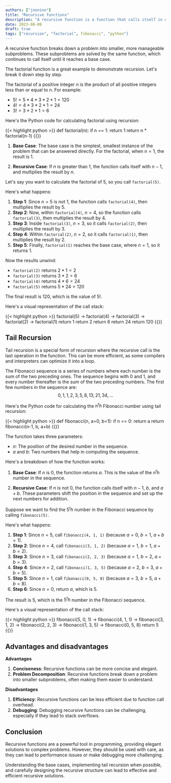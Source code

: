 ```yaml
---
authors: ["jnonino"]
title: "Recursive functions"
description: "A recursive function is a function that calls itself in order to solve a problem. This self-referential nature can lead to elegant and concise solutions, but it also requires careful design to prevent infinite loops and stack overflows. In this article, we'll explore the concept of recursion, learn how to write recursive functions in Python, and discuss their pros and cons."
date: 2023-08-08
draft: true
tags: ["recursion", "factorial", fibonacci", "python"]
---
```


A recursive function breaks down a problem into smaller, more manageable subproblems. These subproblems are solved by the same function, which continues to call itself until it reaches a base case.

The factorial function is a great example to demonstrate recursion. Let's break it down step by step.

The factorial of a positive integer $n$ is the product of all positive integers less than or equal to $n$. For example:

- $5! = 5 * 4 * 3 * 2 * 1 = 120$
- $4! = 4 * 3 * 2 * 1 = 24$
- $3! = 3 * 2 * 1 = 6$

Here's the Python code for calculating factorial using recursion:

{{< highlight python >}}
def factorial(n):
    if n == 1:
        return 1
    return n * factorial(n-1)
{{</highlight >}}

1. **Base Case**: The base case is the simplest, smallest instance of the problem that can be answered directly. For the factorial, when $n = 1$, the result is $1$.

2. **Recursive Case**: If $n$ is greater than $1$, the function calls itself with $n-1$, and multiplies the result by $n$.

Let's say you want to calculate the factorial of $5$, so you call `factorial(5)`.

Here's what happens:

1. **Step 1**: Since $n = 5$ is not $1$, the function calls `factorial(4)`, then multiplies the result by $5$.
2. **Step 2**: Now, within `factorial(4)`, $n = 4$, so the function calls `factorial(3)`, then multiplies the result by $4$.
3. **Step 3**: Inside `factorial(3)`, $n = 3$, so it calls `factorial(2)`, then multiplies the result by $3$.
4. **Step 4**: Within `factorial(2)`, $n = 2$, so it calls `factorial(1)`, then multiplies the result by $2$.
5. **Step 5**: Finally, `factorial(1)` reaches the base case, where $n = 1$, so it returns $1$.

Now the results unwind:

- `factorial(2)` returns $2 * 1 = 2$
- `factorial(3)` returns $3 * 2 = 6$
- `factorial(4)` returns $4 * 6 = 24$
- `factorial(5)` returns $5 * 24 = 120$

The final result is $120$, which is the value of $5!$.

Here's a visual representation of the call stack:

{{< highlight python >}}
factorial(5)
  -> factorial(4)
    -> factorial(3)
      -> factorial(2)
        -> factorial(1)
          return 1
        return 2
      return 6
    return 24
  return 120
{{</highlight >}}

## Tail Recursion

Tail recursion is a special form of recursion where the recursive call is the last operation in the function. This can be more efficient, as some compilers and interpreters can optimize it into a loop.

The Fibonacci sequence is a series of numbers where each number is the sum of the two preceding ones. The sequence begins with $0$ and $1$, and every number thereafter is the sum of the two preceding numbers. The first few numbers in the sequence are: $$ 0, 1, 1, 2, 3, 5, 8, 13, 21, 34, ... $$

Here's the Python code for calculating the $n^th$ Fibonacci number using tail recursion:

{{< highlight python >}}
def fibonacci(n, a=0, b=1):
    if n == 0:
        return a
    return fibonacci(n-1, b, a+b)
{{</highlight >}}

The function takes three parameters:

- $n$: The position of the desired number in the sequence.
- $a$ and $b$: Two numbers that help in computing the sequence.

Here's a breakdown of how the function works:

1. **Base Case**: If $n$ is $0$, the function returns $a$. This is the value of the $n^th$ number in the sequence.

2. **Recursive Case**: If $n$ is not $0$, the function calls itself with $n-1$, $b$, and $a+b$. These parameters shift the position in the sequence and set up the next numbers for addition.

Suppose we want to find the $5^th$ number in the Fibonacci sequence by calling `fibonacci(5)`.

Here's what happens:

1. **Step 1**: Since $n = 5$, call `fibonacci(4, 1, 1)` (because $a = 0$, $b = 1$, $a + b = 1$).
2. **Step 2**: Since $n = 4$, call `fibonacci(3, 1, 2)` (because $a = 1$, $b = 1$, $a + b = 2$).
3. **Step 3**: Since $n = 3$, call `fibonacci(2, 2, 3)` (because $a = 1$, $b = 2$, $a + b = 3$).
4. **Step 4**: Since $n = 2$, call `fibonacci(1, 3, 5)` (because $a = 2$, $b = 3$, $a + b = 5$).
5. **Step 5**: Since $n = 1$, call `fibonacci(0, 5, 8)` (because $a = 3$, $b = 5$, $a + b = 8$).
6. **Step 6**: Since $n = 0$, return $a$, which is $5$.

The result is $5$, which is the $5^th$ number in the Fibonacci sequence.

Here's a visual representation of the call stack:

{{< highlight python >}}
fibonacci(5, 0, 1)
  -> fibonacci(4, 1, 1)
    -> fibonacci(3, 1, 2)
      -> fibonacci(2, 2, 3)
        -> fibonacci(1, 3, 5)
          -> fibonacci(0, 5, 8)
            return 5
{{</highlight >}}

## Advantages and disadvantages

**Advantages**

1. **Conciseness**: Recursive functions can be more concise and elegant.
2. **Problem Decomposition**: Recursive functions break down a problem into smaller subproblems, often making them easier to understand.

**Disadvantages**

1. **Efficiency**: Recursive functions can be less efficient due to function call overhead.
2. **Debugging**: Debugging recursive functions can be challenging, especially if they lead to stack overflows.

## Conclusion

Recursive functions are a powerful tool in programming, providing elegant solutions to complex problems. However, they should be used with care, as they can lead to performance issues or make debugging more challenging.

Understanding the base cases, implementing tail recursion when possible, and carefully designing the recursive structure can lead to effective and efficient recursive solutions.
